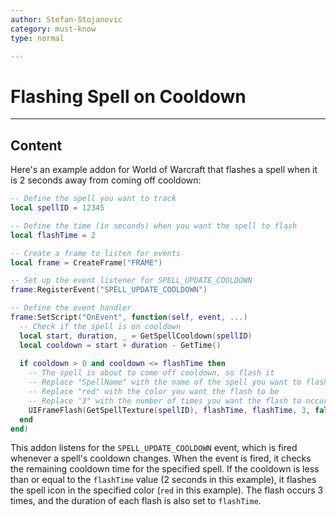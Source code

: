 ```yaml
---
author: Stefan-Stojanovic
category: must-know
type: normal

---
```


# Flashing Spell on Cooldown

---
## Content

Here's an example addon for World of Warcraft that flashes a spell when it is 2 seconds away from coming off cooldown:
```lua
-- Define the spell you want to track
local spellID = 12345

-- Define the time (in seconds) when you want the spell to flash
local flashTime = 2

-- Create a frame to listen for events
local frame = CreateFrame("FRAME")

-- Set up the event listener for SPELL_UPDATE_COOLDOWN
frame:RegisterEvent("SPELL_UPDATE_COOLDOWN")

-- Define the event handler
frame:SetScript("OnEvent", function(self, event, ...)
  -- Check if the spell is on cooldown
  local start, duration, _ = GetSpellCooldown(spellID)
  local cooldown = start + duration - GetTime()
  
  if cooldown > 0 and cooldown <= flashTime then
    -- The spell is about to come off cooldown, so flash it
    -- Replace "SpellName" with the name of the spell you want to flash
    -- Replace "red" with the color you want the flash to be
    -- Replace "3" with the number of times you want the flash to occur
    UIFrameFlash(GetSpellTexture(spellID), flashTime, flashTime, 3, false, 0, 0, "red")
  end
end)
```

This addon listens for the `SPELL_UPDATE_COOLDOWN` event, which is fired whenever a spell's cooldown changes. When the event is fired, it checks the remaining cooldown time for the specified spell. If the cooldown is less than or equal to the `flashTime` value (2 seconds in this example), it flashes the spell icon in the specified color (`red` in this example). The flash occurs 3 times, and the duration of each flash is also set to `flashTime`.